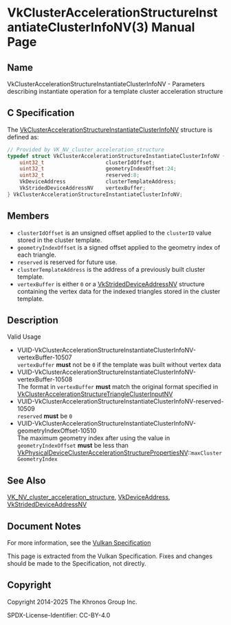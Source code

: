 # VkClusterAccelerationStructureInstantiateClusterInfoNV(3) Manual Page

## Name

VkClusterAccelerationStructureInstantiateClusterInfoNV - Parameters describing instantiate operation for a template cluster acceleration structure



## [](#_c_specification)C Specification

The [VkClusterAccelerationStructureInstantiateClusterInfoNV](https://registry.khronos.org/vulkan/specs/latest/man/html/VkClusterAccelerationStructureInstantiateClusterInfoNV.html) structure is defined as:

```c++
// Provided by VK_NV_cluster_acceleration_structure
typedef struct VkClusterAccelerationStructureInstantiateClusterInfoNV {
    uint32_t                    clusterIdOffset;
    uint32_t                    geometryIndexOffset:24;
    uint32_t                    reserved:8;
    VkDeviceAddress             clusterTemplateAddress;
    VkStridedDeviceAddressNV    vertexBuffer;
} VkClusterAccelerationStructureInstantiateClusterInfoNV;
```

## [](#_members)Members

- `clusterIdOffset` is an unsigned offset applied to the `clusterID` value stored in the cluster template.
- `geometryIndexOffset` is a signed offset applied to the geometry index of each triangle.
- `reserved` is reserved for future use.
- `clusterTemplateAddress` is the address of a previously built cluster template.
- `vertexBuffer` is either `0` or a [VkStridedDeviceAddressNV](https://registry.khronos.org/vulkan/specs/latest/man/html/VkStridedDeviceAddressNV.html) structure containing the vertex data for the indexed triangles stored in the cluster template.

## [](#_description)Description

Valid Usage

- [](#VUID-VkClusterAccelerationStructureInstantiateClusterInfoNV-vertexBuffer-10507)VUID-VkClusterAccelerationStructureInstantiateClusterInfoNV-vertexBuffer-10507  
  `vertexBuffer` **must** not be `0` if the template was built without vertex data
- [](#VUID-VkClusterAccelerationStructureInstantiateClusterInfoNV-vertexBuffer-10508)VUID-VkClusterAccelerationStructureInstantiateClusterInfoNV-vertexBuffer-10508  
  The format in `vertexBuffer` **must** match the original format specified in [VkClusterAccelerationStructureTriangleClusterInputNV](https://registry.khronos.org/vulkan/specs/latest/man/html/VkClusterAccelerationStructureTriangleClusterInputNV.html)
- [](#VUID-VkClusterAccelerationStructureInstantiateClusterInfoNV-reserved-10509)VUID-VkClusterAccelerationStructureInstantiateClusterInfoNV-reserved-10509  
  `reserved` **must** be `0`
- [](#VUID-VkClusterAccelerationStructureInstantiateClusterInfoNV-geometryIndexOffset-10510)VUID-VkClusterAccelerationStructureInstantiateClusterInfoNV-geometryIndexOffset-10510  
  The maximum geometry index after using the value in `geometryIndexOffset` **must** be less than [VkPhysicalDeviceClusterAccelerationStructurePropertiesNV](https://registry.khronos.org/vulkan/specs/latest/man/html/VkPhysicalDeviceClusterAccelerationStructurePropertiesNV.html)::`maxClusterGeometryIndex`

## [](#_see_also)See Also

[VK\_NV\_cluster\_acceleration\_structure](https://registry.khronos.org/vulkan/specs/latest/man/html/VK_NV_cluster_acceleration_structure.html), [VkDeviceAddress](https://registry.khronos.org/vulkan/specs/latest/man/html/VkDeviceAddress.html), [VkStridedDeviceAddressNV](https://registry.khronos.org/vulkan/specs/latest/man/html/VkStridedDeviceAddressNV.html)

## [](#_document_notes)Document Notes

For more information, see the [Vulkan Specification](https://registry.khronos.org/vulkan/specs/latest/html/vkspec.html#VkClusterAccelerationStructureInstantiateClusterInfoNV)

This page is extracted from the Vulkan Specification. Fixes and changes should be made to the Specification, not directly.

## [](#_copyright)Copyright

Copyright 2014-2025 The Khronos Group Inc.

SPDX-License-Identifier: CC-BY-4.0